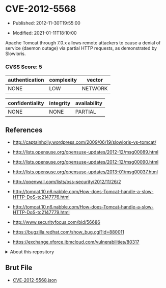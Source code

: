 # CVE-2012-5568

- Published: 2012-11-30T19:55:00

- Modified: 2021-01-11T18:10:00

Apache Tomcat through 7.0.x allows remote attackers to cause a denial of service (daemon outage) via partial HTTP requests, as demonstrated by Slowloris.

### CVSS Score: **5**

| authentication | complexity | vector |
| --- | --- | --- |
| NONE | LOW | NETWORK |

| confidentiality | integrity | availability |
| --- | --- | --- |
| NONE | NONE | PARTIAL |

## References

* http://captainholly.wordpress.com/2009/06/19/slowloris-vs-tomcat/

* http://lists.opensuse.org/opensuse-updates/2012-12/msg00089.html

* http://lists.opensuse.org/opensuse-updates/2012-12/msg00090.html

* http://lists.opensuse.org/opensuse-updates/2013-01/msg00037.html

* http://openwall.com/lists/oss-security/2012/11/26/2

* http://tomcat.10.n6.nabble.com/How-does-Tomcat-handle-a-slow-HTTP-DoS-tc2147776.html

* http://tomcat.10.n6.nabble.com/How-does-Tomcat-handle-a-slow-HTTP-DoS-tc2147779.html

* http://www.securityfocus.com/bid/56686

* https://bugzilla.redhat.com/show_bug.cgi?id=880011

* https://exchange.xforce.ibmcloud.com/vulnerabilities/80317

<details>
<summary>About this repository</summary> 

  This repository is part of the project [Live Hack CVE](https://github.com/Live-Hack-CVE). Main website can be found [www.live-hack.org](https://www.live-hack.org) 
  
  Made by [Sn0wAlice](https://github.com/Sn0wAlice) for the people that care about security and need to have a feed of the latest CVEs. Hope you enjoy it, don't forget to star the repo and follow me on [Twitter](https://twitter.com/Sn0wAlice) and [Github](https://github.com/Sn0wAlice). And that is my [personnal website](https://www.alice-snow.me/)

  - [Home Page](https://github.com/Live-Hack-CVE)
  - [Framework](https://github.com/Live-Hack-CVE/cve-framework)
  - [CVE database](https://github.com/Live-Hack-CVE/full_database)
  - [Changelog](https://github.com/Live-Hack-CVE/Changelog)
</details>

## Brut File

* [CVE-2012-5568.json](https://raw.githubusercontent.com/Live-Hack-CVE/full_database/main/cves/2012/CVE-2012-5568.json)

